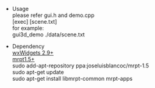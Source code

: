  - Usage  
  please refer gui.h and demo.cpp  
  [exec] [scene.txt]  
  for example:   
  gui3d_demo ./data/scene.txt
 
 - Dependency  
  [wxWidgets 2.9+][1]  
  [mrpt1.5+][2]  
  sudo add-apt-repository ppa:joseluisblancoc/mrpt-1.5  
  sudo apt-get update  
  sudo apt-get install libmrpt-common mrpt-apps

  [1]: https://wxwidgets.org/downloads/
  [2]: https://www.mrpt.org/download-mrpt/
